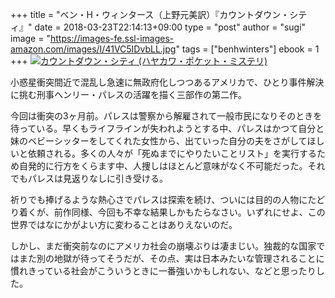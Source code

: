 +++
title = "ベン・H・ウィンタース（上野元美訳）『カウントダウン・シティ』"
date = 2018-03-23T22:14:13+09:00
type = "post"
author = "sugi"
image = "https://images-fe.ssl-images-amazon.com/images/I/41VC5IDvbLL.jpg"
tags = ["benhwinters"]
ebook = 1
+++
<a href="http://www.amazon.co.jp/exec/obidos/ASIN/4150018898/chezsugi-22/ref=nosim/" name="amazletlink" target="_blank"><img src="https://images-fe.ssl-images-amazon.com/images/I/41VC5IDvbLL.jpg" alt="カウントダウン・シティ (ハヤカワ・ポケット・ミステリ)" class="alignleft"  /></a>

小惑星衝突間近で混乱し急速に無政府化しつつあるアメリカで、ひとり事件解決に挑む刑事ヘンリー・パレスの活躍を描く三部作の第二作。

今回は衝突の3ヶ月前。パレスは警察から解雇されて一般市民になりそのときを待っている。早くもライフラインが失われようとする中、パレスはかつて自分と妹のベビーシッターをしてくれた女性から、出ていった自分の夫をさがしてほしいと依頼される。多くの人々が「死ぬまでにやりたいことリスト」を実行するため自発的に行方をくらます中、人捜しはほとんど意味がなく不可能だった。それでもパレスは見返りなしに引き受ける。

祈りでも捧げるような熱心さでパレスは探索を続け、ついには目的の人物にたどり着くが、前作同様、今回も不幸な結果しかもたらなさい。いずれにせよ、この世界ではなにかがよい方に変わることはありえないのだ。

しかし、まだ衝突前なのにアメリカ社会の崩壊ぶりは凄まじい。独裁的な国家ではまた別の地獄が待ってそうだが、その点、実は日本みたいな管理されることに慣れきっている社会がこういうときに一番強いかもしれない、などと思ったりした。

